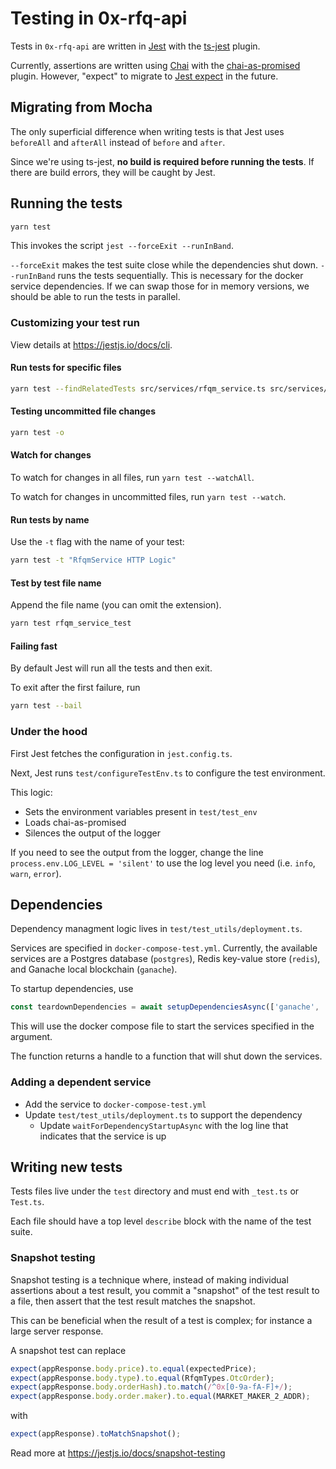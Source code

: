 # Testing in 0x-rfq-api

Tests in `0x-rfq-api` are written in [Jest](https://jestjs.io/) with the
[ts-jest](https://kulshekhar.github.io/ts-jest/) plugin.

Currently, assertions are written using [Chai](https://www.chaijs.com/) with the
[chai-as-promised](https://www.chaijs.com/plugins/chai-as-promised/) plugin. However,
"expect" to migrate to [Jest expect](https://jestjs.io/docs/en/expect) in the future.

## Migrating from Mocha

The only superficial difference when writing tests is that Jest uses `beforeAll` and `afterAll`
instead of `before` and `after`.

Since we're using ts-jest, **no build is required before running the tests**. If there
are build errors, they will be caught by Jest.

## Running the tests

```bash
yarn test
```

This invokes the script `jest --forceExit --runInBand`.

`--forceExit` makes the test suite close while the dependencies shut down.
`--runInBand` runs the tests sequentially. This is necessary for the docker
service dependencies. If we can swap those for in memory versions, we should
be able to run the tests in parallel.

### Customizing your test run

View details at https://jestjs.io/docs/cli.

#### Run tests for specific files

```bash
yarn test --findRelatedTests src/services/rfqm_service.ts src/services/rfq_maker_service.ts
```

#### Testing uncommitted file changes

```bash
yarn test -o
```

#### Watch for changes

To watch for changes in all files, run `yarn test --watchAll`.

To watch for changes in uncommitted files, run `yarn test --watch`.

#### Run tests by name

Use the `-t` flag with the name of your test:

```bash
yarn test -t "RfqmService HTTP Logic"
```

#### Test by test file name

Append the file name (you can omit the extension).

```bash
yarn test rfqm_service_test
```

#### Failing fast

By default Jest will run all the tests and then exit.

To exit after the first failure, run

```bash
yarn test --bail
```

### Under the hood

First Jest fetches the configuration in `jest.config.ts`.

Next, Jest runs `test/configureTestEnv.ts` to configure the test environment.

This logic:

-   Sets the environment variables present in `test/test_env`
-   Loads chai-as-promised
-   Silences the output of the logger

If you need to see the output from the logger, change the line
`process.env.LOG_LEVEL = 'silent'` to use the log level you need
(i.e. `info`, `warn`, `error`).

## Dependencies

Dependency managment logic lives in `test/test_utils/deployment.ts`.

Services are specified in `docker-compose-test.yml`. Currently, the
available services are a Postgres database (`postgres`), Redis key-value
store (`redis`), and Ganache local blockchain (`ganache`).

To startup dependencies, use

```typescript
const teardownDependencies = await setupDependenciesAsync(['ganache', 'postgres']);
```

This will use the docker compose file to start the services specified in the
argument.

The function returns a handle to a function that will shut down the services.

### Adding a dependent service

-   Add the service to `docker-compose-test.yml`
-   Update `test/test_utils/deployment.ts` to support the dependency
    -   Update `waitForDependencyStartupAsync` with the log line that indicates that the service is up

## Writing new tests

Tests files live under the `test` directory and must end with `_test.ts`
or `Test.ts`.

Each file should have a top level `describe` block with the name of the test suite.

### Snapshot testing

Snapshot testing is a technique where, instead of making individual assertions about
a test result, you commit a "snapshot" of the test result to a file, then assert
that the test result matches the snapshot.

This can be beneficial when the result of a test is complex; for instance a large
server response.

A snapshot test can replace

```typescript
expect(appResponse.body.price).to.equal(expectedPrice);
expect(appResponse.body.type).to.equal(RfqmTypes.OtcOrder);
expect(appResponse.body.orderHash).to.match(/^0x[0-9a-fA-F]+/);
expect(appResponse.body.order.maker).to.equal(MARKET_MAKER_2_ADDR);
```

with

```typescript
expect(appResponse).toMatchSnapshot();
```

Read more at https://jestjs.io/docs/snapshot-testing
